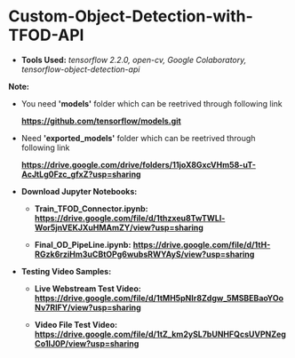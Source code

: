 # Custom-Object-Detection-with-TFOD-API
- **Tools Used:** *tensorflow 2.2.0, open-cv, Google Colaboratory, tensorflow-object-detection-api*

**Note:** 

- You need **'models'** folder which can be reetrived through following link

  **https://github.com/tensorflow/models.git**

- Need **'exported_models'** folder which can be reetrived through following link   
  
  **https://drive.google.com/drive/folders/11joX8GxcVHm58-uT-AcJtLg0Fzc_gfxZ?usp=sharing**
  
- **Download Jupyter Notebooks:**

    - **Train_TFOD_Connector.ipynb:** **https://drive.google.com/file/d/1thzxeu8TwTWLl-Wor5jnVEKJXuHMAmZY/view?usp=sharing**

    - **Final_OD_PipeLine.ipynb:** **https://drive.google.com/file/d/1tH-RGzk6rziHm3uCBtOPg6wubsRWYAyS/view?usp=sharing**

- **Testing Video Samples:**

   - **Live Webstream Test Video:** **https://drive.google.com/file/d/1tMH5pNIr8Zdgw_5MSBEBaoYOoNv7RlFY/view?usp=sharing**

   - **Video File Test Video:** **https://drive.google.com/file/d/1tZ_km2ySL7bUNHFQcsUVPNZegCo1lJ0P/view?usp=sharing**
